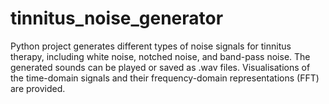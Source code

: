 # tinnitus_noise_generator
 Python project generates different types of noise signals for tinnitus therapy, including white noise, notched noise, and band-pass noise. The generated sounds can be played or saved as .wav files. Visualisations of the time-domain signals and their frequency-domain representations (FFT) are provided.
